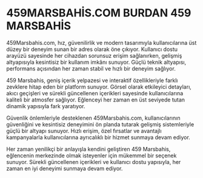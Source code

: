 # 459MARSBAHİS.COM BURDAN 459 MARSBAHİS

459Marsbahis.com, hız, güvenilirlik ve modern tasarımıyla kullanıcılarına üst düzey bir deneyim sunan bir adres olarak öne çıkıyor. Kullanıcı dostu arayüzü sayesinde her cihazdan sorunsuz erişim sağlanırken, gelişmiş altyapısıyla kesintisiz bir kullanım imkânı sunuyor. Güçlü teknik altyapısı, performans açısından her zaman stabil ve hızlı bir deneyim sağlıyor.

459 Marsbahis, geniş içerik yelpazesi ve interaktif özellikleriyle farklı zevklere hitap eden bir platform sunuyor. Görsel olarak etkileyici detayları, akıcı geçişleri ve sürekli güncellenen içerikleri sayesinde kullanıcılarına kaliteli bir atmosfer sağlıyor. Eğlenceyi her zaman en üst seviyede tutan dinamik yapısıyla fark yaratıyor.

Güvenlik önlemleriyle desteklenen 459Marsbahis.com, kullanıcılarının güvenliğini ve kesintisiz deneyimini ön planda tutarak gelişmiş sistemleriyle güçlü bir altyapı sunuyor. Hızlı erişim, özel fırsatlar ve avantajlı kampanyalarla kullanıcılarına ayrıcalıklı bir hizmet sunmaya devam ediyor.

Her zaman yenilikçi bir anlayışla kendini geliştiren 459 Marsbahis, eğlencenin merkezinde olmak isteyenler için mükemmel bir seçenek sunuyor. Sürekli güncellenen içerikleri ve kullanıcı dostu yapısıyla, her zaman en iyi deneyimi sunmaya devam ediyor.
